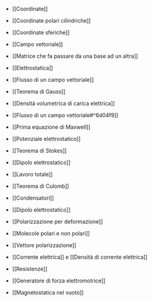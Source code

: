 - [[Coordinate]]
- [[Coordinate polari cilindriche]]
- [[Coordinate sferiche]]
- [[Campo vettoriale]]
- [[Matrice che fa passare da una base ad un altra]]
- [[Elettrostatica]]
- [[Flusso di un campo vettoriale]]
- [[Teorema di Gauss]]
- [[Densità volumetrica di carica elettrica]]
- [[Flusso di un campo vettoriale#^6d04f9]]
- [[Prima equazione di Maxwell]]
- [[Potenziale elettrostatico]]
- [[Teorema di Stokes]]
- [[Dipolo elettrostatico]]
- [[Lavoro totale]]
- [[Teorema di Culomb]]
- [[Condensatori]]

- [[Dipolo elettrostatico]]
- [[Polarizzazione per deformazione]]
- [[Molecole polari e non polari]]
- [[Vettore polarizzazione]]
- [[Corrente elettrica]] e [[Densità di corrente elettrica]]
- [[Resistenze]]
- [[Generatore di forza elettromotrice]]

- [[Magnetostatica nel vuoto]]
